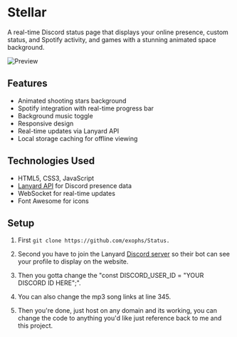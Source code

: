 # Stellar

A real-time Discord status page that displays your online presence, custom status, and Spotify activity, and games with a stunning animated space background.

![Preview](https://i.imgur.com/ZD63rLw.png)

## Features

-  Animated shooting stars background
-  Spotify integration with real-time progress bar
-  Background music toggle
-  Responsive design
-  Real-time updates via Lanyard API
-  Local storage caching for offline viewing

## Technologies Used

- HTML5, CSS3, JavaScript
- [Lanyard API](https://github.com/Phineas/lanyard) for Discord presence data
- WebSocket for real-time updates
- Font Awesome for icons

## Setup

1. First ```git clone https://github.com/exophs/Status.```

2. Second you have to join the Lanyard [Discord server](https://discord.gg/8NTS7FRFgu) so their bot can see your profile to display on the website.

3. Then you gotta change the "const DISCORD_USER_ID = "YOUR DISCORD ID HERE";".

4. You can also change the mp3 song links at line 345.

5. Then you're done, just host on any domain and its working, you can change the code to anything you'd like just reference back to me and this project.
